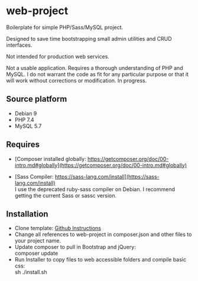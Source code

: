 # web-project

Boilerplate for simple PHP/Sass/MySQL project.

Designed to save time bootstrapping small admin utilities and CRUD interfaces.

Not intended for production web services.

Not a usable application. Requires a thorough understanding of PHP and MySQL. I do not warrant the code as fit for any particular purpose or that it will work without corrections or modification. In progress.

## Source platform
- Debian 9
- PHP 7.4
- MySQL 5.7

## Requires
- [Composer installed globally: https://getcomposer.org/doc/00-intro.md#globally](https://getcomposer.org/doc/00-intro.md#globally)

- [Sass Compiler: https://sass-lang.com/install](https://sass-lang.com/install)  
I use the deprecated ruby-sass compiler on Debian. I recommend getting the current Sass or sassc version.

## Installation
- Clone template: [Github Instructions](https://help.github.com/en/github/creating-cloning-and-archiving-repositories/creating-a-repository-from-a-template)
- Change all references to web-project in composer.json and other files to your project name.
- Update composer to pull in Bootstrap and jQuery:  
    composer update
- Run Installer to copy files to web accessible folders and compile basic css:  
    sh ./install.sh
